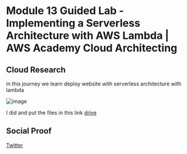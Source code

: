 # Module 13 Guided Lab - Implementing a Serverless Architecture with AWS Lambda | AWS Academy Cloud Architecting 

## Cloud Research
in this journey we learn deploy website with serverless architecture with lambda

![image](https://github.com/tiaradwim1306/100daysofcloud/assets/120786669/ac531956-3b97-479f-8e3b-31304c581b96)


I did and put the files in this link [drive](https://docs.google.com/document/d/15jfP5WXkE5O95L5kZYwJcse7BiLXSCfWKiNREx-B29w/edit?usp=sharing)

## Social Proof

[Twitter](https://twitter.com/tiaradwim1306/status/1719100841238692199)
